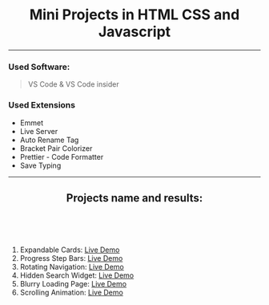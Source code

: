  <h1 align="center">  Mini Projects in HTML CSS and Javascript </h1>

 <hr>




### Used Software:

> VS Code & VS Code insider

### Used Extensions

- Emmet
- Live Server
- Auto Rename Tag
- Bracket Pair Colorizer
- Prettier - Code Formatter
- Save Typing

<hr>

 <h2 align="center"> Projects name and results: </h2>
 <br><br><br>

1. Expandable Cards: [Live Demo](https://distracted-kepler-d186df.netlify.app)
2. Progress Step Bars:
   [Live Demo](https://infallible-brattain-6d5102.netlify.app/)
3. Rotating Navigation: [Live Demo](https://jolly-wilson-e155a4.netlify.app/)
4. Hidden Search Widget: [Live Demo](https://loving-curie-166a7d.netlify.app/)
5. Blurry Loading Page: [Live Demo](https://practical-kowalevski-a028aa.netlify.app/)
6. Scrolling Animation: [Live Demo](https://objective-bohr-df6ca0.netlify.app/)
